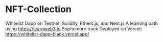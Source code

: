 # NFT-Collection
Whitelist Dapp on Testnet. Solidity, Ethers.js, and Next.js  A learning path using https://learnweb3.io Sophomore track Deployed on Vercel: https://whitelist-dapp-black.vercel.app/
